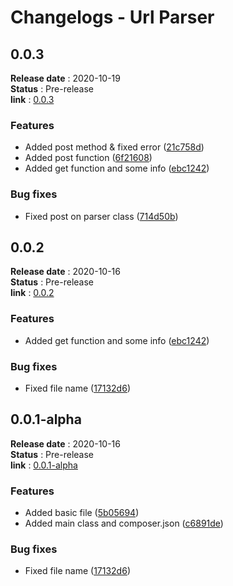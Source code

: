 # Changelogs - Url Parser

## 0.0.3
**Release date** : 2020-10-19 <br>
**Status** : Pre-release <br>
**link** : [0.0.3](https://github.com/TimePHP-org/TimePHP-UrlParser/releases/tag/0.0.3)
 
### Features

-  Added post method & fixed error ([21c758d](https://github.com/TimePHP-org/TimePHP-UrlParser/commit/21c758d915ce909eded818d241a585cf99bf67fd))
-  Added post function ([6f21608](https://github.com/TimePHP-org/TimePHP-UrlParser/commit/6f21608050f8c065dd468073b3fd7a43002a2bb6))
-  Added get function and some info ([ebc1242](https://github.com/TimePHP-org/TimePHP-UrlParser/commit/ebc1242f897eaa06558679c0d1603630ff9bc393))
          
### Bug fixes

-  Fixed post on parser class ([714d50b](https://github.com/TimePHP-org/TimePHP-UrlParser/commit/714d50b59ee6e658fc4be7daf6f341aca65b10b2))


## 0.0.2
**Release date** : 2020-10-16 <br>
**Status** : Pre-release <br>
**link** : [0.0.2](https://github.com/TimePHP-org/TimePHP-UrlParser/releases/tag/0.0.2)
 
### Features

-  Added get function and some info ([ebc1242](https://github.com/TimePHP-org/TimePHP-UrlParser/commit/ebc1242f897eaa06558679c0d1603630ff9bc393))
          
### Bug fixes

-  Fixed file name ([17132d6](https://github.com/TimePHP-org/TimePHP-UrlParser/commit/17132d62cdea7cad794b5e811a9b8a55fd630041))


## 0.0.1-alpha
**Release date** : 2020-10-16 <br>
**Status** : Pre-release <br>
**link** : [0.0.1-alpha](https://github.com/TimePHP-org/TimePHP-UrlParser/releases/tag/0.0.1-alpha)
 
### Features

-  Added basic file ([5b05694](https://github.com/TimePHP-org/TimePHP-UrlParser/commit/5b05694f3a1c7e041e56e2c8efdbb3cb63f2e312))
-  Added main class and composer.json ([c6891de](https://github.com/TimePHP-org/TimePHP-UrlParser/commit/c6891defaadbcb3ac470795855dbb8772d022f26))
          
### Bug fixes

-  Fixed file name ([17132d6](https://github.com/TimePHP-org/TimePHP-UrlParser/commit/17132d62cdea7cad794b5e811a9b8a55fd630041))